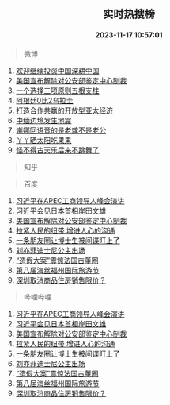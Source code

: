 <div align="center"><h2>实时热搜榜</h2><h4>2023-11-17 10:57:01</h4></div>

> 微博  

1. [欢迎继续投资中国深耕中国](https://s.weibo.com/weibo?q=%23%E6%AC%A2%E8%BF%8E%E7%BB%A7%E7%BB%AD%E6%8A%95%E8%B5%84%E4%B8%AD%E5%9B%BD%E6%B7%B1%E8%80%95%E4%B8%AD%E5%9B%BD%23&t=31&band_rank=1&Refer=top)<br />
2. [美国宣布解除对公安部鉴定中心制裁](https://s.weibo.com/weibo?q=%23%E7%BE%8E%E5%9B%BD%E5%AE%A3%E5%B8%83%E8%A7%A3%E9%99%A4%E5%AF%B9%E5%85%AC%E5%AE%89%E9%83%A8%E9%89%B4%E5%AE%9A%E4%B8%AD%E5%BF%83%E5%88%B6%E8%A3%81%23&t=31&band_rank=2&Refer=top)<br />
3. [一个选择三项原则五根支柱](https://s.weibo.com/weibo?q=%23%E4%B8%80%E4%B8%AA%E9%80%89%E6%8B%A9%E4%B8%89%E9%A1%B9%E5%8E%9F%E5%88%99%E4%BA%94%E6%A0%B9%E6%94%AF%E6%9F%B1%23&t=31&band_rank=3&Refer=top)<br />
4. [阿根廷0比2乌拉圭](https://s.weibo.com/weibo?q=%23%E9%98%BF%E6%A0%B9%E5%BB%B70%E6%AF%942%E4%B9%8C%E6%8B%89%E5%9C%AD%23&t=31&band_rank=4&Refer=top)<br />
5. [打造合作共赢的开放型亚太经济](https://s.weibo.com/weibo?q=%23%E6%89%93%E9%80%A0%E5%90%88%E4%BD%9C%E5%85%B1%E8%B5%A2%E7%9A%84%E5%BC%80%E6%94%BE%E5%9E%8B%E4%BA%9A%E5%A4%AA%E7%BB%8F%E6%B5%8E%23&t=31&band_rank=5&Refer=top)<br />
6. [中缅边境发生地震](https://s.weibo.com/weibo?q=%23%E4%B8%AD%E7%BC%85%E8%BE%B9%E5%A2%83%E5%8F%91%E7%94%9F%E5%9C%B0%E9%9C%87%23&t=31&band_rank=6&Refer=top)<br />
7. [谢娜回语音的是老龚不是老公](https://s.weibo.com/weibo?q=%E8%B0%A2%E5%A8%9C%E5%9B%9E%E8%AF%AD%E9%9F%B3%E7%9A%84%E6%98%AF%E8%80%81%E9%BE%9A%E4%B8%8D%E6%98%AF%E8%80%81%E5%85%AC&t=31&band_rank=7&Refer=top)<br />
8. [丫丫晒太阳吃果果](https://s.weibo.com/weibo?q=%23%E4%B8%AB%E4%B8%AB%E6%99%92%E5%A4%AA%E9%98%B3%E5%90%83%E6%9E%9C%E6%9E%9C%23&t=31&band_rank=8&Refer=top)<br />
9. [怪不得古天乐后来不跳舞了](https://s.weibo.com/weibo?q=%E6%80%AA%E4%B8%8D%E5%BE%97%E5%8F%A4%E5%A4%A9%E4%B9%90%E5%90%8E%E6%9D%A5%E4%B8%8D%E8%B7%B3%E8%88%9E%E4%BA%86&t=31&band_rank=9&Refer=top)<br />

> 知乎  


> 百度  

1. [习近平在APEC工商领导人峰会演讲](https://www.baidu.com/s?wd=%E4%B9%A0%E8%BF%91%E5%B9%B3%E5%9C%A8APEC%E5%B7%A5%E5%95%86%E9%A2%86%E5%AF%BC%E4%BA%BA%E5%B3%B0%E4%BC%9A%E6%BC%94%E8%AE%B2&sa=fyb_news&rsv_dl=fyb_news)<br />
2. [习近平会见日本首相岸田文雄](https://www.baidu.com/s?wd=%E4%B9%A0%E8%BF%91%E5%B9%B3%E4%BC%9A%E8%A7%81%E6%97%A5%E6%9C%AC%E9%A6%96%E7%9B%B8%E5%B2%B8%E7%94%B0%E6%96%87%E9%9B%84&sa=fyb_news&rsv_dl=fyb_news)<br />
3. [美国宣布解除对公安部鉴定中心制裁](https://www.baidu.com/s?wd=%E7%BE%8E%E5%9B%BD%E5%AE%A3%E5%B8%83%E8%A7%A3%E9%99%A4%E5%AF%B9%E5%85%AC%E5%AE%89%E9%83%A8%E9%89%B4%E5%AE%9A%E4%B8%AD%E5%BF%83%E5%88%B6%E8%A3%81&sa=fyb_news&rsv_dl=fyb_news)<br />
4. [拉紧人民的纽带 增进人心的沟通](https://www.baidu.com/s?wd=%E6%8B%89%E7%B4%A7%E4%BA%BA%E6%B0%91%E7%9A%84%E7%BA%BD%E5%B8%A6+%E5%A2%9E%E8%BF%9B%E4%BA%BA%E5%BF%83%E7%9A%84%E6%B2%9F%E9%80%9A&sa=fyb_news&rsv_dl=fyb_news)<br />
5. [一条朋友圈让博士生被间谍盯上了](https://www.baidu.com/s?wd=%E4%B8%80%E6%9D%A1%E6%9C%8B%E5%8F%8B%E5%9C%88%E8%AE%A9%E5%8D%9A%E5%A3%AB%E7%94%9F%E8%A2%AB%E9%97%B4%E8%B0%8D%E7%9B%AF%E4%B8%8A%E4%BA%86&sa=fyb_news&rsv_dl=fyb_news)<br />
6. [刘亦菲迪士尼公主出场](https://www.baidu.com/s?wd=%E5%88%98%E4%BA%A6%E8%8F%B2%E8%BF%AA%E5%A3%AB%E5%B0%BC%E5%85%AC%E4%B8%BB%E5%87%BA%E5%9C%BA&sa=fyb_news&rsv_dl=fyb_news)<br />
7. [“造假大案”震惊法国古董圈](https://www.baidu.com/s?wd=%E2%80%9C%E9%80%A0%E5%81%87%E5%A4%A7%E6%A1%88%E2%80%9D%E9%9C%87%E6%83%8A%E6%B3%95%E5%9B%BD%E5%8F%A4%E8%91%A3%E5%9C%88&sa=fyb_news&rsv_dl=fyb_news)<br />
8. [第八届海丝福州国际旅游节](https://www.baidu.com/s?wd=%23%E7%AC%AC%E5%85%AB%E5%B1%8A%E6%B5%B7%E4%B8%9D%E7%A6%8F%E5%B7%9E%E5%9B%BD%E9%99%85%E6%97%85%E6%B8%B8%E8%8A%82%23&sa=fyb_news&rsv_dl=fyb_news)<br />
9. [深圳取消商品住房销售限价？](https://www.baidu.com/s?wd=%E6%B7%B1%E5%9C%B3%E5%8F%96%E6%B6%88%E5%95%86%E5%93%81%E4%BD%8F%E6%88%BF%E9%94%80%E5%94%AE%E9%99%90%E4%BB%B7%EF%BC%9F&sa=fyb_news&rsv_dl=fyb_news)<br />

> 哔哩哔哩  

1. [习近平在APEC工商领导人峰会演讲](https://www.baidu.com/s?wd=%E4%B9%A0%E8%BF%91%E5%B9%B3%E5%9C%A8APEC%E5%B7%A5%E5%95%86%E9%A2%86%E5%AF%BC%E4%BA%BA%E5%B3%B0%E4%BC%9A%E6%BC%94%E8%AE%B2&sa=fyb_news&rsv_dl=fyb_news)<br />
2. [习近平会见日本首相岸田文雄](https://www.baidu.com/s?wd=%E4%B9%A0%E8%BF%91%E5%B9%B3%E4%BC%9A%E8%A7%81%E6%97%A5%E6%9C%AC%E9%A6%96%E7%9B%B8%E5%B2%B8%E7%94%B0%E6%96%87%E9%9B%84&sa=fyb_news&rsv_dl=fyb_news)<br />
3. [美国宣布解除对公安部鉴定中心制裁](https://www.baidu.com/s?wd=%E7%BE%8E%E5%9B%BD%E5%AE%A3%E5%B8%83%E8%A7%A3%E9%99%A4%E5%AF%B9%E5%85%AC%E5%AE%89%E9%83%A8%E9%89%B4%E5%AE%9A%E4%B8%AD%E5%BF%83%E5%88%B6%E8%A3%81&sa=fyb_news&rsv_dl=fyb_news)<br />
4. [拉紧人民的纽带 增进人心的沟通](https://www.baidu.com/s?wd=%E6%8B%89%E7%B4%A7%E4%BA%BA%E6%B0%91%E7%9A%84%E7%BA%BD%E5%B8%A6+%E5%A2%9E%E8%BF%9B%E4%BA%BA%E5%BF%83%E7%9A%84%E6%B2%9F%E9%80%9A&sa=fyb_news&rsv_dl=fyb_news)<br />
5. [一条朋友圈让博士生被间谍盯上了](https://www.baidu.com/s?wd=%E4%B8%80%E6%9D%A1%E6%9C%8B%E5%8F%8B%E5%9C%88%E8%AE%A9%E5%8D%9A%E5%A3%AB%E7%94%9F%E8%A2%AB%E9%97%B4%E8%B0%8D%E7%9B%AF%E4%B8%8A%E4%BA%86&sa=fyb_news&rsv_dl=fyb_news)<br />
6. [刘亦菲迪士尼公主出场](https://www.baidu.com/s?wd=%E5%88%98%E4%BA%A6%E8%8F%B2%E8%BF%AA%E5%A3%AB%E5%B0%BC%E5%85%AC%E4%B8%BB%E5%87%BA%E5%9C%BA&sa=fyb_news&rsv_dl=fyb_news)<br />
7. [“造假大案”震惊法国古董圈](https://www.baidu.com/s?wd=%E2%80%9C%E9%80%A0%E5%81%87%E5%A4%A7%E6%A1%88%E2%80%9D%E9%9C%87%E6%83%8A%E6%B3%95%E5%9B%BD%E5%8F%A4%E8%91%A3%E5%9C%88&sa=fyb_news&rsv_dl=fyb_news)<br />
8. [第八届海丝福州国际旅游节](https://www.baidu.com/s?wd=%23%E7%AC%AC%E5%85%AB%E5%B1%8A%E6%B5%B7%E4%B8%9D%E7%A6%8F%E5%B7%9E%E5%9B%BD%E9%99%85%E6%97%85%E6%B8%B8%E8%8A%82%23&sa=fyb_news&rsv_dl=fyb_news)<br />
9. [深圳取消商品住房销售限价？](https://www.baidu.com/s?wd=%E6%B7%B1%E5%9C%B3%E5%8F%96%E6%B6%88%E5%95%86%E5%93%81%E4%BD%8F%E6%88%BF%E9%94%80%E5%94%AE%E9%99%90%E4%BB%B7%EF%BC%9F&sa=fyb_news&rsv_dl=fyb_news)<br />

